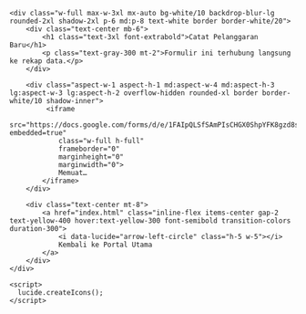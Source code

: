 <!DOCTYPE html>
<html lang="id">
<head>
    <meta charset="UTF-8">
    <meta name="viewport" content="width=device-width, initial-scale=1.0">
    <title>Formulir Pencatatan Pelanggaran - SMAN 1 Natal</title>
    <script src="https://cdn.tailwindcss.com"></script>
    <link rel="preconnect" href="https://fonts.googleapis.com">
    <link rel="preconnect" href="https://fonts.gstatic.com" crossorigin>
    <link href="https://fonts.googleapis.com/css2?family=Plus+Jakarta+Sans:wght@400;500;700;800&display=swap" rel="stylesheet">
    <script src="https://unpkg.com/lucide@latest"></script>
    <style>
        body {
            font-family: 'Plus Jakarta Sans', sans-serif;
        }
    </style>
</head>
<body class="bg-gradient-to-br from-gray-900 to-gray-800 min-h-screen py-10 px-4">

    <div class="w-full max-w-3xl mx-auto bg-white/10 backdrop-blur-lg rounded-2xl shadow-2xl p-6 md:p-8 text-white border border-white/20">
        <div class="text-center mb-6">
            <h1 class="text-3xl font-extrabold">Catat Pelanggaran Baru</h1>
            <p class="text-gray-300 mt-2">Formulir ini terhubung langsung ke rekap data.</p>
        </div>

        <div class="aspect-w-1 aspect-h-1 md:aspect-w-4 md:aspect-h-3 lg:aspect-w-3 lg:aspect-h-2 overflow-hidden rounded-xl border border-white/10 shadow-inner">
             <iframe 
                src="https://docs.google.com/forms/d/e/1FAIpQLSfSAmPIsCHGX0ShpYFK8gzd8sn1AmYT5ftImKSHZdsoh7CSlg/viewform?embedded=true" 
                class="w-full h-full"
                frameborder="0" 
                marginheight="0" 
                marginwidth="0">
                Memuat…
            </iframe>
        </div>

        <div class="text-center mt-8">
            <a href="index.html" class="inline-flex items-center gap-2 text-yellow-400 hover:text-yellow-300 font-semibold transition-colors duration-300">
                <i data-lucide="arrow-left-circle" class="h-5 w-5"></i>
                Kembali ke Portal Utama
            </a>
        </div>
    </div>

    <script>
      lucide.createIcons();
    </script>
</body>
</html>
